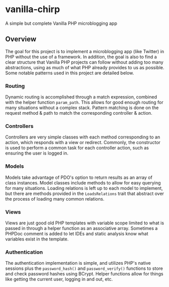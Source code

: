# vanilla-chirp
A simple but complete Vanilla PHP microblogging app

## Overview
The goal for this project is to implement a microblogging app (like Twitter) in PHP without the use of a framework. In addition, the goal is also to find a clear structure that Vanilla PHP projects can follow without adding too many abstractions, using as much of what PHP already provides to us as possible. Some notable patterns used in this project are detailed below.

### Routing
Dynamic routing is accomplished through a match expression, combined with the helper function `param_path`. This allows for good enough routing for many situations without a complex stack. Pattern matching is done on the request method & path to match the corresponding controller & action.

### Controllers
Controllers are very simple classes with each method corresponding to an action, which responds with a view or redirect. Commonly, the constructor is used to perform a common task for each controller action, such as ensuring the user is logged in.

### Models
Models take advantage of PDO's option to return results as an array of class instances. Model classes include methods to allow for easy querying for many situations. Loading relations is left up to each model to implement, but there are methods provided in the `LoadsRelations` trait that abstract over the process of loading many common relations. 

### Views
Views are just good old PHP templates with variable scope limited to what is passed in through a helper function as an associative array. Sometimes a PHPDoc comment is added to let IDEs and static analysis know what variables exist in the template.

### Authentication
The authentication implementation is simple, and utilizes PHP's native sessions plus the `password_hash()` and `password_verify()` functions to store and check password hashes using BCrypt. Helper functions allow for things like getting the current user, logging in and out, etc.
